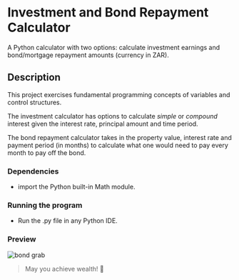 # Investment and Bond Repayment Calculator

A Python calculator with two options: calculate investment earnings and bond/mortgage repayment amounts (currency in ZAR).

## Description

This project exercises fundamental programming concepts of variables and control structures. 

The investment calculator has options to calculate _simple_ or _compound_ interest given the interest rate, principal amount and time period.

The bond repayment calculator takes in the property value, interest rate and payment period (in months) to calculate what one would need to pay every month to pay off the bond.

### Dependencies

* import the Python built-in Math module.

### Running the program

* Run the .py file in any Python IDE. 

### Preview
![bond grab](https://user-images.githubusercontent.com/98525884/160278494-f2a8586e-8d8d-40dd-8a7f-cd54ad9ebfb9.png)

> May you achieve wealth! 💸
